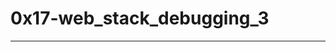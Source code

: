 # 0x17-web_stack_debugging_3
-------------------------------------------------------------------------------------------------------------------------------------------------------------------------------------------------------------
